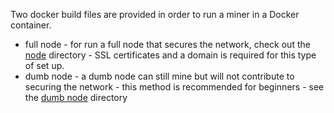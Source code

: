 Two docker build files are provided in order to run a miner in a Docker container.

* full node - for run a full node that secures the network, check out the [node](./node) directory - SSL certificates and a domain is required for this type of set up.
* dumb node - a dumb node can still mine but will not contribute to securing the network - this method is recommended for beginners - see the [dumb node](./dumb) directory
